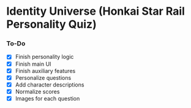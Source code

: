 # Identity Universe (Honkai Star Rail Personality Quiz)
### To-Do
- [x] Finish personality logic
- [x] Finish main UI
- [x] Finish auxiliary features
- [x] Personalize questions
- [x] Add character descriptions
- [x] Normalize scores
- [x] Images for each question
